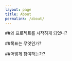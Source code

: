 ```yaml
---
layout: page
title: About
permalink: /about/
---
```


##왜 프로젝트를 시작하게 되었나?


##목표는 무엇인가?


##어떻게 참여하는가?






